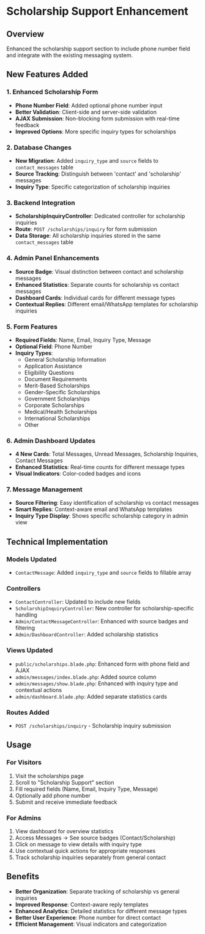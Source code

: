 # Scholarship Support Enhancement

## Overview
Enhanced the scholarship support section to include phone number field and integrate with the existing messaging system.

## New Features Added

### 1. Enhanced Scholarship Form
- **Phone Number Field**: Added optional phone number input
- **Better Validation**: Client-side and server-side validation
- **AJAX Submission**: Non-blocking form submission with real-time feedback
- **Improved Options**: More specific inquiry types for scholarships

### 2. Database Changes
- **New Migration**: Added `inquiry_type` and `source` fields to `contact_messages` table
- **Source Tracking**: Distinguish between 'contact' and 'scholarship' messages
- **Inquiry Type**: Specific categorization of scholarship inquiries

### 3. Backend Integration
- **ScholarshipInquiryController**: Dedicated controller for scholarship inquiries
- **Route**: `POST /scholarships/inquiry` for form submission
- **Data Storage**: All scholarship inquiries stored in the same `contact_messages` table

### 4. Admin Panel Enhancements
- **Source Badge**: Visual distinction between contact and scholarship messages
- **Enhanced Statistics**: Separate counts for scholarship vs contact messages
- **Dashboard Cards**: Individual cards for different message types
- **Contextual Replies**: Different email/WhatsApp templates for scholarship inquiries

### 5. Form Features
- **Required Fields**: Name, Email, Inquiry Type, Message
- **Optional Field**: Phone Number
- **Inquiry Types**:
  - General Scholarship Information
  - Application Assistance
  - Eligibility Questions
  - Document Requirements
  - Merit-Based Scholarships
  - Gender-Specific Scholarships
  - Government Scholarships
  - Corporate Scholarships
  - Medical/Health Scholarships
  - International Scholarships
  - Other

### 6. Admin Dashboard Updates
- **4 New Cards**: Total Messages, Unread Messages, Scholarship Inquiries, Contact Messages
- **Enhanced Statistics**: Real-time counts for different message types
- **Visual Indicators**: Color-coded badges and icons

### 7. Message Management
- **Source Filtering**: Easy identification of scholarship vs contact messages
- **Smart Replies**: Context-aware email and WhatsApp templates
- **Inquiry Type Display**: Shows specific scholarship category in admin view

## Technical Implementation

### Models Updated
- `ContactMessage`: Added `inquiry_type` and `source` fields to fillable array

### Controllers
- `ContactController`: Updated to include new fields
- `ScholarshipInquiryController`: New controller for scholarship-specific handling
- `Admin/ContactMessageController`: Enhanced with source badges and filtering
- `Admin/DashboardController`: Added scholarship statistics

### Views Updated
- `public/scholarships.blade.php`: Enhanced form with phone field and AJAX
- `admin/messages/index.blade.php`: Added source column
- `admin/messages/show.blade.php`: Enhanced with inquiry type and contextual actions
- `admin/dashboard.blade.php`: Added separate statistics cards

### Routes Added
- `POST /scholarships/inquiry` - Scholarship inquiry submission

## Usage

### For Visitors
1. Visit the scholarships page
2. Scroll to "Scholarship Support" section
3. Fill required fields (Name, Email, Inquiry Type, Message)
4. Optionally add phone number
5. Submit and receive immediate feedback

### For Admins
1. View dashboard for overview statistics
2. Access Messages → See source badges (Contact/Scholarship)
3. Click on message to view details with inquiry type
4. Use contextual quick actions for appropriate responses
5. Track scholarship inquiries separately from general contact

## Benefits
- **Better Organization**: Separate tracking of scholarship vs general inquiries
- **Improved Response**: Context-aware reply templates
- **Enhanced Analytics**: Detailed statistics for different message types
- **Better User Experience**: Phone number for direct contact
- **Efficient Management**: Visual indicators and categorization
